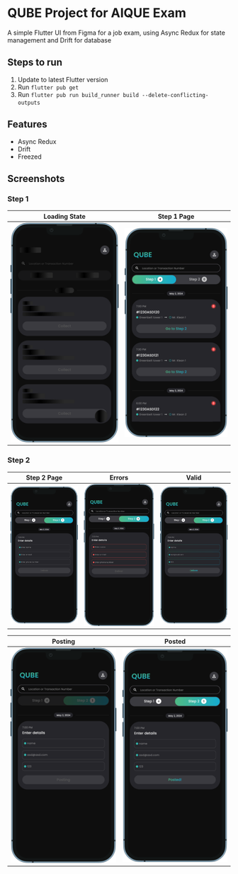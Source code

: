 # QUBE Project for AIQUE Exam

A simple Flutter UI from Figma for a job exam, using Async Redux for state management and Drift for database

## Steps to run
1. Update to latest Flutter version
2. Run `flutter pub get`
3. Run `flutter pub run build_runner build --delete-conflicting-outputs`

## Features
- Async Redux
- Drift
- Freezed

## Screenshots

### Step 1

| Loading State                       | Step 1 Page                  |
|-------------------------------------|------------------------------|
| ![](/screenshots/loading_state.png) | ![](/screenshots/step_1.png) |

### Step 2

| Step 2 Page                  | Errors                             | Valid                              |
|------------------------------|------------------------------------|------------------------------------|
| ![](/screenshots/step_2.png) | ![](/screenshots/step_2_error.png) | ![](/screenshots/step_2_valid.png) |

| Posting                              | Posted                              |
|--------------------------------------|-------------------------------------|
| ![](/screenshots/step_2_posting.png) | ![](/screenshots/step_2_posted.png) |

